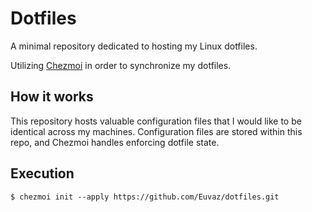 # Dotfiles

A minimal repository dedicated to hosting my Linux dotfiles.

Utilizing [Chezmoi](https://github.com/twpayne/chezmoi) in order to synchronize my dotfiles.

## How it works

This repository hosts valuable configuration files that I would like to be identical across my machines. Configuration files are stored within this repo, and Chezmoi handles enforcing dotfile state.

## Execution

```
$ chezmoi init --apply https://github.com/Euvaz/dotfiles.git
```
